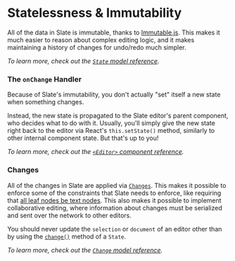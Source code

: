 
# Statelessness & Immutability

All of the data in Slate is immutable, thanks to [Immutable.js](https://facebook.github.io/immutable-js/). This makes it much easier to reason about complex editing logic, and it makes maintaining a history of changes for undo/redo much simpler.

_To learn more, check out the [`State` model reference](../reference/models/state.md)._


### The `onChange` Handler

Because of Slate's immutability, you don't actually "set" itself a new state when something changes. 

Instead, the new state is propagated to the Slate editor's parent component, who decides what to do with it. Usually, you'll simply give the new state right back to the editor via React's `this.setState()` method, similarly to other internal component state. But that's up to you!

_To learn more, check out the [`<Editor>` component reference](../reference/components/editor.md)._


### Changes

All of the changes in Slate are applied via [`Changes`](../reference/models/change.md). This makes it possible to enforce some of the constraints that Slate needs to enforce, like requiring that [all leaf nodes be text nodes](./the-document-model.md#leaf-text-nodes). This also makes it possible to implement collaborative editing, where information about changes must be serialized and sent over the network to other editors.

You should never update the `selection` or `document` of an editor other than by using the [`change()`](../reference/models/state.md#change) method of a `State`.

_To learn more, check out the [`Change` model reference](../reference/models/change.md)._
